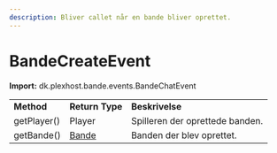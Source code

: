 ```yaml
---
description: Bliver callet når en bande bliver oprettet.
---
```


# BandeCreateEvent

**Import:** dk.plexhost.bande.events.BandeChatEvent

|             |                              |                                 |
| ----------- | ---------------------------- | ------------------------------- |
| **Method**  | **Return Type**              | **Beskrivelse**                 |
| getPlayer() | Player                       | Spilleren der oprettede banden. |
| getBande()  | [Bande](../classes/bande.md) | Banden der blev oprettet.       |
